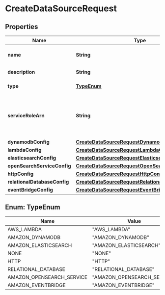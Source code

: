 

# CreateDataSourceRequest


## Properties

| Name | Type | Description | Notes |
|------------ | ------------- | ------------- | -------------|
|**name** | **String** | A user-supplied name for the &lt;code&gt;DataSource&lt;/code&gt;. |  |
|**description** | **String** | A description of the &lt;code&gt;DataSource&lt;/code&gt;. |  [optional] |
|**type** | [**TypeEnum**](#TypeEnum) | The type of the &lt;code&gt;DataSource&lt;/code&gt;. |  |
|**serviceRoleArn** | **String** | The Identity and Access Management (IAM) service role Amazon Resource Name (ARN) for the data source. The system assumes this role when accessing the data source. |  [optional] |
|**dynamodbConfig** | [**CreateDataSourceRequestDynamodbConfig**](CreateDataSourceRequestDynamodbConfig.md) |  |  [optional] |
|**lambdaConfig** | [**CreateDataSourceRequestLambdaConfig**](CreateDataSourceRequestLambdaConfig.md) |  |  [optional] |
|**elasticsearchConfig** | [**CreateDataSourceRequestElasticsearchConfig**](CreateDataSourceRequestElasticsearchConfig.md) |  |  [optional] |
|**openSearchServiceConfig** | [**CreateDataSourceRequestOpenSearchServiceConfig**](CreateDataSourceRequestOpenSearchServiceConfig.md) |  |  [optional] |
|**httpConfig** | [**CreateDataSourceRequestHttpConfig**](CreateDataSourceRequestHttpConfig.md) |  |  [optional] |
|**relationalDatabaseConfig** | [**CreateDataSourceRequestRelationalDatabaseConfig**](CreateDataSourceRequestRelationalDatabaseConfig.md) |  |  [optional] |
|**eventBridgeConfig** | [**CreateDataSourceRequestEventBridgeConfig**](CreateDataSourceRequestEventBridgeConfig.md) |  |  [optional] |



## Enum: TypeEnum

| Name | Value |
|---- | -----|
| AWS_LAMBDA | &quot;AWS_LAMBDA&quot; |
| AMAZON_DYNAMODB | &quot;AMAZON_DYNAMODB&quot; |
| AMAZON_ELASTICSEARCH | &quot;AMAZON_ELASTICSEARCH&quot; |
| NONE | &quot;NONE&quot; |
| HTTP | &quot;HTTP&quot; |
| RELATIONAL_DATABASE | &quot;RELATIONAL_DATABASE&quot; |
| AMAZON_OPENSEARCH_SERVICE | &quot;AMAZON_OPENSEARCH_SERVICE&quot; |
| AMAZON_EVENTBRIDGE | &quot;AMAZON_EVENTBRIDGE&quot; |



